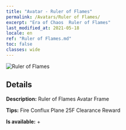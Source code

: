 ```yaml
---
title: "Avatar - Ruler of Flames"
permalink: /Avatars/Ruler of Flames/
excerpt: "Era of Chaos  Ruler of Flames"
last_modified_at: 2021-05-18
locale: en
ref: "Ruler of Flames.md"
toc: false
classes: wide
---
```

 ![Ruler of Flames](/images/a/avatarFrame_39.png)

## Details

 **Description:** Ruler of Flames Avatar Frame 

 **Tips:** Fire Conflux Plane 25F Clearance Reward 

 **Is available:**  + 

